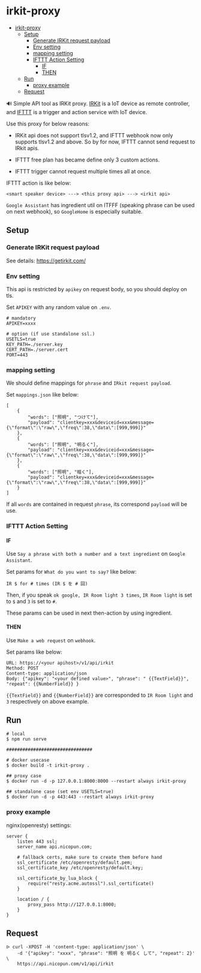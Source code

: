 # irkit-proxy

- [irkit-proxy](#irkit-proxy)
  - [Setup](#setup)
    - [Generate IRKit request payload](#generate-irkit-request-payload)
    - [Env setting](#env-setting)
    - [mapping setting](#mapping-setting)
    - [IFTTT Action Setting](#ifttt-action-setting)
      - [IF](#if)
      - [THEN](#then)
  - [Run](#run)
    - [proxy example](#proxy-example)
  - [Request](#request)

:loud_sound: Simple API tool as IRKit proxy. [IRKit](https://getirkit.com/) is a IoT device as remote controller,
and [IFTTT](https://ifttt.com/) is a trigger and action service with IoT device.

Use this proxy for below reasons:

- IRKit api does not support tlsv1.2, and IFTTT webhook now only supports tlsv1.2 and above.
So by for now, IFTTT cannot send request to IRkit apis.

- IFTTT free plan has became define only 3 custom actions.
- IFTTT trigger cannot request multiple times all at once.

IFTTT action is like below:

```:sh
<smart speaker device> ---> <this proxy api> ---> <irkit api>
```

`Google Assistant` has ingredient util on ITFFF (speaking phrase can be used on next webhook),
so `GoogleHome` is especially suitable.

## Setup

### Generate IRKit request payload

See details: <https://getirkit.com/>

### Env setting

This api is restricted by `apikey` on request body, so you should deploy on tls.

Set `APIKEY` with any random value on `.env`.

```:sh
# mandatory
APIKEY=xxxx

# option (if use standalone ssl.)
USETLS=true
KEY_PATH=./server.key
CERT_PATH=./server.cert
PORT=443
```

### mapping setting

We should define mappings for `phrase` and `IRkit request payload`.

Set `mappings.json` like below:

```:json
[
    {
        "words": ["照明", "つけて"],
        "payload": "clientkey=xxx&deviceid=xxx&message={\"format\":\"raw\",\"freq\":38,\"data\":[999,999]}"
    },
    {
        "words": ["照明", "明るく"],
        "payload": "clientkey=xxx&deviceid=xxx&message={\"format\":\"raw\",\"freq\":38,\"data\":[999,999]}"
    },
    {
        "words": ["照明", "暗く"],
        "payload": "clientkey=xxx&deviceid=xxx&message={\"format\":\"raw\",\"freq\":38,\"data\":[999,999]}"
    }
]
```

If all `words` are contained in request `phrase`, its correspond `payload` will be use.

### IFTTT Action Setting

#### IF

Use `Say a phrase with both a number and a text ingredient` on `Google Assistant`.

Set params for `What do you want to say?` like below:

`IR $ for # times (IR $ を # 回)`

Then, if you speak `ok google, IR Room light 3 times`, `IR Room light` is set to `$`
and `3` is set to `#`.

These params can be used in next then-action by using ingredient.

#### THEN

Use `Make a web request` on `webhook`.

Set params like below:

```:sh
URL: https://<your apihost>/v1/api/irkit
Method: POST
Content-type: application/json
Body: {"apikey": "<your defined value>", "phrase": " {{TextField}}", "repeat": {{NumberField}} }
```

`{{TextField}}` and `{{NumberField}}` are corresponded to `IR Room light` and `3` respectively on above example.

## Run

```:sh
# local
$ npm run serve

################################ 

# docker usecase
$ docker build -t irkit-proxy .

## proxy case
$ docker run -d -p 127.0.0.1:8000:8000 --restart always irkit-proxy

## standalone case (set env USETLS=true)
$ docker run -d -p 443:443 --restart always irkit-proxy
```

### proxy example

nginx(openresty) settings:

```:sh
server {
    listen 443 ssl;
    server_name api.nicopun.com;

    # fallback certs, make sure to create them before hand
    ssl_certificate /etc/openresty/default.pem;
    ssl_certificate_key /etc/openresty/default.key;

    ssl_certificate_by_lua_block {
        require("resty.acme.autossl").ssl_certificate()
    }

    location / {
        proxy_pass http://127.0.0.1:8000;
    }
}
```

## Request

```:sh
ᐅ curl -XPOST -H 'content-type: application/json' \
    -d '{"apikey": "xxxx", "phrase": "照明 を 明るく して", "repeat": 2}' \
    https://api.nicopun.com/v1/api/irkit
```
